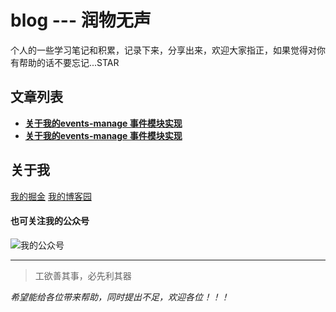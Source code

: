 # blog --- 润物无声
个人的一些学习笔记和积累，记录下来，分享出来，欢迎大家指正，如果觉得对你有帮助的话不要忘记...STAR


## 文章列表

* **[关于我的events-manage 事件模块实现](https://github.com/liuchengying/blog/blob/master/blog/01/events-mange.md)**
* **[关于我的events-manage 事件模块实现](https://github.com/liuchengying/blog/blob/master/blog/02/xiaochengxu.md)**


## 关于我

[我的掘金](https://juejin.im/user/5965d5d251882568d80d00a6)
[我的博客园](https://www.cnblogs.com/lcy-snail/)

#### 也可关注我的公众号

![我的公众号](https://github.com/liuchengying/blog/tree/master/blog/publicImg/wechat.jpg)

-------
> 工欲善其事，必先利其器

*希望能给各位带来帮助，同时提出不足，欢迎各位！！！*